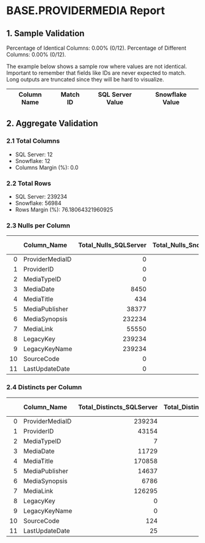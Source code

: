 # BASE.PROVIDERMEDIA Report

## 1. Sample Validation

Percentage of Identical Columns: 0.00% (0/12).
Percentage of Different Columns: 0.00% (0/12).

The example below shows a sample row where values are not identical. Important to remember that fields like IDs are never expected to match. Long outputs are truncated since they will be hard to visualize.

| Column Name   | Match ID   | SQL Server Value   | Snowflake Value   |
|---------------|------------|--------------------|-------------------|

## 2. Aggregate Validation

### 2.1 Total Columns
- SQL Server: 12
- Snowflake: 12
- Columns Margin (%): 0.0

### 2.2 Total Rows
- SQL Server: 239234
- Snowflake: 56984
- Rows Margin (%): 76.18064321960925

### 2.3 Nulls per Column
|    | Column_Name     |   Total_Nulls_SQLServer |   Total_Nulls_Snowflake |   Margin (%) |
|---:|:----------------|------------------------:|------------------------:|-------------:|
|  0 | ProviderMediaID |                       0 |                       0 |          0   |
|  1 | ProviderID      |                       0 |                       0 |          0   |
|  2 | MediaTypeID     |                       0 |                       0 |          0   |
|  3 | MediaDate       |                    8450 |                    9115 |          7.9 |
|  4 | MediaTitle      |                     434 |                     454 |          4.6 |
|  5 | MediaPublisher  |                   38377 |                   41909 |          9.2 |
|  6 | MediaSynopsis   |                  232234 |                   49427 |         78.7 |
|  7 | MediaLink       |                   55550 |                   49169 |         11.5 |
|  8 | LegacyKey       |                  239234 |                   56984 |         76.2 |
|  9 | LegacyKeyName   |                  239234 |                   56984 |         76.2 |
| 10 | SourceCode      |                       0 |                       0 |          0   |
| 11 | LastUpdateDate  |                       0 |                       0 |          0   |

### 2.4 Distincts per Column
|    | Column_Name     |   Total_Distincts_SQLServer |   Total_Distincts_Snowflake |   Margin (%) |
|---:|:----------------|----------------------------:|----------------------------:|-------------:|
|  0 | ProviderMediaID |                      239234 |                       56984 |         76.2 |
|  1 | ProviderID      |                       43154 |                       16273 |         62.3 |
|  2 | MediaTypeID     |                           7 |                           7 |          0   |
|  3 | MediaDate       |                       11729 |                        5862 |         50   |
|  4 | MediaTitle      |                      170858 |                       46354 |         72.9 |
|  5 | MediaPublisher  |                       14637 |                       10057 |         31.3 |
|  6 | MediaSynopsis   |                        6786 |                        7117 |          4.9 |
|  7 | MediaLink       |                      126295 |                        6872 |         94.6 |
|  8 | LegacyKey       |                           0 |                           0 |          0   |
|  9 | LegacyKeyName   |                           0 |                           0 |          0   |
| 10 | SourceCode      |                         124 |                         123 |          0.8 |
| 11 | LastUpdateDate  |                          25 |                          24 |          4   |